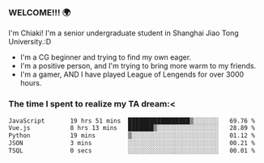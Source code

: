 ### WELCOME!!! 🌍

I'm Chiaki! I'm a senior undergraduate student in Shanghai Jiao Tong University.:D

-  I'm a CG beginner and trying to find my own eager. 
-  I'm a positive person, and I'm trying to bring more warm to my friends.
-  I'm a gamer, AND I have played League of Lengends for over 3000 hours. 

### The time I spent to realize my TA dream:<
<!--START_SECTION:waka-->

```txt
JavaScript       19 hrs 51 mins  █████████████████▒░░░░░░░   69.76 %
Vue.js           8 hrs 13 mins   ███████▒░░░░░░░░░░░░░░░░░   28.89 %
Python           19 mins         ▒░░░░░░░░░░░░░░░░░░░░░░░░   01.12 %
JSON             3 mins          ░░░░░░░░░░░░░░░░░░░░░░░░░   00.21 %
TSQL             0 secs          ░░░░░░░░░░░░░░░░░░░░░░░░░   00.01 %
```

<!--END_SECTION:waka-->

<!--
**Chiaki-meow/Chiaki-meow** is a ✨ _special_ ✨ repository because its `README.md` (this file) appears on your GitHub profile.

Here are some ideas to get you started:

- 🔭 I’m currently working on ...
- 🌱 I’m currently learning ...
- 👯 I’m looking to collaborate on ...
- 🤔 I’m looking for help with ...
- 💬 Ask me about ...
- 📫 How to reach me: ...
- 😄 Pronouns: ...
- ⚡ Fun fact: ...
-->
